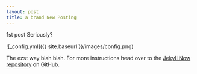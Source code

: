```yaml
---
layout: post
title: a brand New Posting
---
```

1st post
Seriously?

![_config.yml]({{ site.baseurl }}/images/config.png)

The ezst way blah blah. For more instructions head over to the [Jekyll Now repository](https://github.com/barryclark/jekyll-now) on GitHub.

